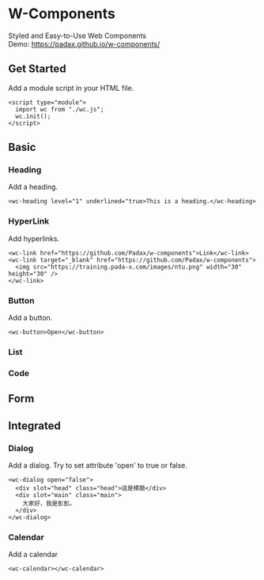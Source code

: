 # W-Components
Styled and Easy-to-Use Web Components  
Demo: https://padax.github.io/w-components/

## Get Started
Add a module script in your HTML file.
```
<script type="module">
  import wc from "./wc.js";
  wc.init();
</script>
```

## Basic

### Heading
Add a heading.
```
<wc-heading level="1" underlined="true>This is a heading.</wc-heading>
```

### HyperLink
Add hyperlinks.
```
<wc-link href="https://github.com/Padax/w-components">Link</wc-link>
<wc-link target="_blank" href="https://github.com/Padax/w-components">
  <img src="https://training.pada-x.com/images/ntu.png" width="30" height="30" />
</wc-link>
```

### Button
Add a button.
```
<wc-button>Open</wc-button>
```

### List

### Code

## Form

## Integrated

### Dialog
Add a dialog. Try to set attribute 'open' to true or false.
```
<wc-dialog open="false">
  <div slot="head" class="head">這是標題</div>
  <div slot="main" class="main">
    大家好，我是彭彭。
  </div>
</wc-dialog>
```

### Calendar
Add a calendar
```
<wc-calendar></wc-calendar>
```

